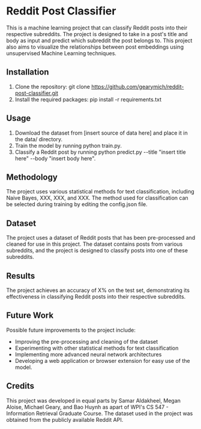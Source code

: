# Reddit Post Classifier
This is a machine learning project that can classify Reddit posts into their respective subreddits. The project is designed to take in a post's title and body as input and predict which subreddit the post belongs to. This project also aims to visualize the relationships between post embeddings using unsupervised Machine Learning techniques.

## Installation
1. Clone the repository: git clone https://github.com/gearymich/reddit-post-classifier.git
2. Install the required packages: pip install -r requirements.txt

## Usage
1. Download the dataset from [insert source of data here] and place it in the data/ directory.
2. Train the model by running python train.py.
3. Classify a Reddit post by running python predict.py --title "insert title here" --body "insert body here".

## Methodology
The project uses various statistical methods for text classification, including Naive Bayes, XXX, XXX, and XXX. The method used for classification can be selected during training by editing the config.json file.

## Dataset
The project uses a dataset of Reddit posts that has been pre-processed and cleaned for use in this project. The dataset contains posts from various subreddits, and the project is designed to classify posts into one of these subreddits.

## Results
The project achieves an accuracy of X% on the test set, demonstrating its effectiveness in classifying Reddit posts into their respective subreddits.

## Future Work
Possible future improvements to the project include:
* Improving the pre-processing and cleaning of the dataset
* Experimenting with other statistical methods for text classification
* Implementing more advanced neural network architectures
* Developing a web application or browser extension for easy use of the model.

## Credits
This project was developed in equal parts by Samar Aldakheel, Megan Aloise, Michael Geary, and Bao Huynh as apart of WPI's CS 547 - Information Retrieval Graduate Course. The dataset used in the project was obtained from the publicly available Reddit API.
